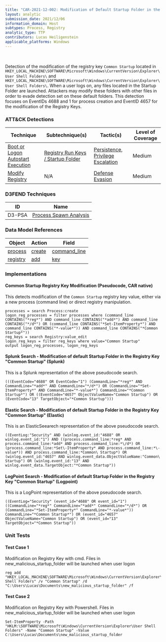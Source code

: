 ```yaml
---
title: "CAR-2021-12-002: Modification of Default Startup Folder in the Registry Key 'Common Startup'"
layout: analytic
submission_date: 2021/12/06
information_domain: Host
subtypes: Process, Registry
analytic_type: TTP
contributors: Lucas Heiligenstein
applicable_platforms: Windows
---
```

<br><br>
Detection of the modification of the registry key `Common Startup` located in `HKEY_LOCAL_MACHINE\SOFTWARE\Microsoft\Windows\CurrentVersion\Explorer\User Shell Folders\` and `HKEY_LOCAL_MACHINE\SOFTWARE\Microsoft\Windows\CurrentVersion\Explorer\User Shell Folders\`. When a user logs on, any files located in the Startup Folder are launched. Attackers may modify these folders with other files in order to evade detection set on these default folders. This detection focuses on EventIDs 4688 and 1 for process creation and EventID 4657 for the modification of the Registry Keys.


### ATT&CK Detections

|Technique|Subtechnique(s)|Tactic(s)|Level of Coverage|
|---|---|---|---|
|[Boot or Logon Autostart Execution](https://attack.mitre.org/techniques/T1547/)|[Registry Run Keys / Startup Folder](https://attack.mitre.org/techniques/T1547/001/)|[Persistence](https://attack.mitre.org/tactics/TA0003/), [Privilege Escalation](https://attack.mitre.org/tactics/TA0004/)|Medium|
|[Modify Registry](https://attack.mitre.org/techniques/T1112/)|N/A|[Defense Evasion](https://attack.mitre.org/tactics/TA0005/)|Medium|


### D3FEND Techniques

|ID|Name|
|---|---| 
|D3-PSA | [Process Spawn Analysis](https://d3fend.mitre.org/technique/d3f:ProcessSpawnAnalysis)| 



### Data Model References

|Object|Action|Field|
|---|---|---|
|[process](/data_model/process) | [create](/data_model/process#create) | [command_line](/data_model/process#command_line) |
|[registry](/data_model/registry) | [add](/data_model/registry#add) | [key](/data_model/registry#key) |



### Implementations

#### Common Startup Registry Key Modification (Pseudocode, CAR native)


This detects modification of the `Common Startup` registry key value, either via a new process (command line) or direct registry manipulation.


```
processes = search Process:create
logon_reg_processes = filter processes where (command_line CONTAINS("*reg*") AND command_line CONTAINS("*add*") AND command_line CONTAINS("*/d*") OR (command_line CONTAINS("*Set-ItemProperty*") AND command_line CONTAINS("*-value*")) AND command_line CONTAINS("*Common Startup*"))
reg_keys = search Registry:value_edit
logon_reg_keys = filter reg_keys where value="Common Startup"
output logon_reg_processes, logon_reg_keys
```


#### Splunk Search - Modification of default Startup Folder in the Registry Key "Common Startup" (Splunk)


This is a Splunk representation of the above pseudocode search.


```
(((EventCode="4688" OR EventCode="1") (CommandLine="*reg*" AND CommandLine="*add*" AND CommandLine="*/d*") OR (CommandLine="*Set-ItemProperty*" AND CommandLine="*-value*") CommandLine="*Common Startup*") OR ((EventCode="4657" ObjectValueName="Common Startup") OR (EventCode="13" TargetObject="*Common Startup")))
```


#### Elastic Search - Modification of default Startup Folder in the Registry Key "Common Startup" (Elastic)


This is an ElasticSeearech representation of the above pseudocode search.


```
((EventLog:"Security" AND (winlog.event_id:"4688" OR winlog.event_id:"1") AND ((process.command_line:*reg* AND process.command_line:*add* AND process.command_line:*\/d*) OR (process.command_line:*Set\-ItemProperty* AND process.command_line:*\-value*)) AND process.command_line:*Common\ Startup*) OR (winlog.event_id:"4657" AND winlog.event_data.ObjectValueName:"Common\ Startup") OR (winlog.event_id:"13" AND winlog.event_data.TargetObject:"*Common Startup"))
```


#### LogPoint Search - Modification of default Startup Folder in the Registry Key "Common Startup" (Logpoint)


This is a LogPoint representation of the above pseudocode search.


```
((EventLog="Security" (event_id="4688" OR event_id="1") ((CommandLine="*reg*" CommandLine="*add*" CommandLine="*/d*") OR (CommandLine="*Set-ItemProperty*" CommandLine="*-value*")) CommandLine="*Common Startup*") OR (event_id="4657" ObjectValueName="Common Startup") OR (event_id="13" TargetObject="*Common Startup"))
```



### Unit Tests

#### Test Case 1

Modification on Registry Key with cmd. Files in new_malicious_startup_folder will be launched when user logon

```
reg add "HKEY_LOCAL_MACHINE\SOFTWARE\Microsoft\Windows\CurrentVersion\Explorer\User Shell Folders" /v "Common Startup" /d "C:\Users\Lucas\Documents\new_malicious_startup_folder" /f
```

#### Test Case 2

Modification on Registry Key with Powershell. Files in new_malicious_startup_folder will be launched when user logon

```
Set-ItemProperty -Path "HKLM:\SOFTWARE\Microsoft\Windows\CurrentVersion\Explorer\User Shell Folders" -Name "Common Startup" -Value C:\Users\Lucas\Documents\new_malicious_startup_folder
```


